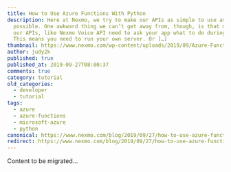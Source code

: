 ```yaml
---
title: How to Use Azure Functions With Python
description: Here at Nexmo, we try to make our APIs as simple to use as
  possible. One awkward thing we can’t get away from, though, is that many of
  our APIs, like Nexmo Voice API need to ask your app what to do during a call.
  This means you need to run your own server. Or […]
thumbnail: https://www.nexmo.com/wp-content/uploads/2019/09/Azure-Functions-Python_1200x675.jpg
author: judy2k
published: true
published_at: 2019-09-27T08:00:37
comments: true
category: tutorial
old_categories:
  - developer
  - tutorial
tags:
  - azure
  - azure-functions
  - microsoft-azure
  - python
canonical: https://www.nexmo.com/blog/2019/09/27/how-to-use-azure-functions-with-python-dr
redirect: https://www.nexmo.com/blog/2019/09/27/how-to-use-azure-functions-with-python-dr
---
```

Content to be migrated...